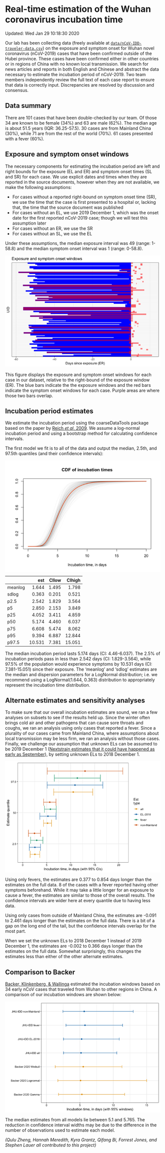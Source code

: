 Real-time estimation of the Wuhan coronavirus incubation time
=============================================================

Updated: Wed Jan 29 10:18:30 2020

Our lab has been collecting data (freely available at
[`data/nCoV-IDD-traveler-data.csv`](https://github.com/HopkinsIDD/ncov_incubation/blob/master/data/nCoV-IDD-traveler-data.csv))
on the exposure and symptom onset for Wuhan novel coronavirus
(nCoV-2019) cases that have been confirmed outside of the Hubei
province. These cases have been confirmed either in other countries or
in regions of China with no known local transmission. We search for news
articles and reports in both English and Chinese and abstract the data
necessary to estimate the incubation period of nCoV-2019. Two team
members independently review the full text of each case report to ensure
that data is correctly input. Discrepancies are resolved by discussion
and consensus.

Data summary
------------

There are 101 cases that have been double-checked by our team. Of those
34 are known to be female (34%) and 63 are male (62%). The median age is
about 51.5 years (IQR: 36.25-57.5). 30 cases are from Mainland China
(30%), while 71 are from the rest of the world (70%). 61 cases presented
with a fever (60%).

Exposure and symptom onset windows
----------------------------------

The necessary components for estimating the incubation period are left
and right bounds for the exposure (EL and ER) and symptom onset times
(SL and SR) for each case. We use explicit dates and times when they are
reported in the source documents, however when they are not available,
we make the following assumptions:

-   For cases without a reported right-bound on symptom onset time (SR),
    we use the time that the case is first presented to a hospital or,
    lacking that, the time that the source document was published
-   For cases without an EL, we use 2019 December 1, which was the onset
    date for the first reported nCoV-2019 case; though we will test this
    assumption later
-   For cases without an ER, we use the SR
-   For cases without an SL, we use the EL

Under these assumptions, the median exposure interval was 49 (range:
1-58.8) and the median symptom onset interval was 1 (range: 0-58.8).

<img src="README_files/figure-markdown_strict/data-summary-1.png" alt="This figure displays the exposure and symptom onset windows for each case in our dataset, relative to the right-bound of the exposure window (ER). The blue bars indicate the the exposure windows and the red bars indicate the symptom onset windows for each case. Purple areas are where those two bars overlap."  />
<p class="caption">
This figure displays the exposure and symptom onset windows for each
case in our dataset, relative to the right-bound of the exposure window
(ER). The blue bars indicate the the exposure windows and the red bars
indicate the symptom onset windows for each case. Purple areas are where
those two bars overlap.
</p>

Incubation period estimates
---------------------------

We estimate the incubation period using the coarseDataTools package
based on the paper by [Reich *et al*,
2009](https://onlinelibrary.wiley.com/doi/pdf/10.1002/sim.3659). We
assume a log-normal incubation period and using a bootstrap method for
calculating confidence intervals.

The first model we fit is to all of the data and output the median,
2.5th, and 97.5th quantiles (and their confidence intervals):

<img src="README_files/figure-markdown_strict/dic-plots-1.png" style="display: block; margin: auto;" />

<table>
<thead>
<tr class="header">
<th></th>
<th style="text-align: right;">est</th>
<th style="text-align: right;">CIlow</th>
<th style="text-align: right;">CIhigh</th>
</tr>
</thead>
<tbody>
<tr class="odd">
<td>meanlog</td>
<td style="text-align: right;">1.644</td>
<td style="text-align: right;">1.495</td>
<td style="text-align: right;">1.798</td>
</tr>
<tr class="even">
<td>sdlog</td>
<td style="text-align: right;">0.363</td>
<td style="text-align: right;">0.201</td>
<td style="text-align: right;">0.521</td>
</tr>
<tr class="odd">
<td>p2.5</td>
<td style="text-align: right;">2.542</td>
<td style="text-align: right;">1.829</td>
<td style="text-align: right;">3.564</td>
</tr>
<tr class="even">
<td>p5</td>
<td style="text-align: right;">2.850</td>
<td style="text-align: right;">2.153</td>
<td style="text-align: right;">3.849</td>
</tr>
<tr class="odd">
<td>p25</td>
<td style="text-align: right;">4.052</td>
<td style="text-align: right;">3.411</td>
<td style="text-align: right;">4.859</td>
</tr>
<tr class="even">
<td>p50</td>
<td style="text-align: right;">5.174</td>
<td style="text-align: right;">4.460</td>
<td style="text-align: right;">6.037</td>
</tr>
<tr class="odd">
<td>p75</td>
<td style="text-align: right;">6.608</td>
<td style="text-align: right;">5.474</td>
<td style="text-align: right;">8.062</td>
</tr>
<tr class="even">
<td>p95</td>
<td style="text-align: right;">9.394</td>
<td style="text-align: right;">6.887</td>
<td style="text-align: right;">12.844</td>
</tr>
<tr class="odd">
<td>p97.5</td>
<td style="text-align: right;">10.531</td>
<td style="text-align: right;">7.381</td>
<td style="text-align: right;">15.051</td>
</tr>
</tbody>
</table>

The median incubation period lasts 5.174 days (CI: 4.46-6.037). The 2.5%
of incubation periods pass in less than 2.542 days (CI: 1.829-3.564),
while 97.5% of the population would experience symptoms by 10.531 days
(CI: 7.381-15.051) since their exposure. The ‘meanlog’ and ‘sdlog’
estimates are the median and dispersion parameters for a LogNormal
distribution; i.e. we recommend using a LogNormal(1.644, 0.363)
distribution to appropriately represent the incubation time
distribution.

Alternate estimates and sensitivity analyses
--------------------------------------------

To make sure that our overall incubation estimates are sound, we ran a
few analyses on subsets to see if the results held up. Since the winter
often brings cold air and other pathogens that can cause sore throats
and coughs, we ran an analysis using only cases that reported a fever.
Since a plurality of our cases came from Mainland China, where
assumptions about local transmission may be less firm, we ran an
analysis without those cases. Finally, we challenge our assumption that
unknown ELs can be assumed to be 2019 December 1 ([Nextstrain estimates
that it could have happened as early as
September](https://nextstrain.org/ncov?dmax=2019-12-04&m=num_date)), by
setting unknown ELs to 2018 December 1.

<img src="README_files/figure-markdown_strict/all-est-plot-1.png" style="display: block; margin: auto;" />

Using only fevers, the estimates are 0.377 to 0.854 days longer than the
estimates on the full data. 8 of the cases with a fever reported having
other symptoms beforehand. While it may take a little longer for an
exposure to cause a fever, the estimates are similar to those of the
overall results. The confidence intervals are wider here at every
quantile due to having less data.

Using only cases from outside of Mainland China, the estimates are
-0.091 to 2.461 days longer than the estimates on the full data. There
is a bit of a gap on the long end of the tail, but the confidence
intervals overlap for the most part.

When we set the unknown ELs to 2018 December 1 instead of 2019 December
1, the estimates are -0.002 to 0.366 days longer than the estimates on
the full data. Somewhat surprisingly, this changes the estimates less
than either of the other alternate estimates.

Comparison to Backer
--------------------

[Backer, Klinkenberg, &
Wallinga](https://www.medrxiv.org/content/10.1101/2020.01.27.20018986v1.full.pdf+html)
estimated the incubation windows based on 34 early nCoV cases that
traveled from Wuhan to other regions in China. A comparison of our
incubation windows are shown below:

<img src="README_files/figure-markdown_strict/comparison-1.png" style="display: block; margin: auto;" />

The median estimates from all models lie between 5.1 and 5.765. The
reduction in confidence interval widths may be due to the difference in
the number of observations used to estimate each model.

*(Qulu Zheng, Hannah Meredith, Kyra Grantz, Qifang Bi, Forrest Jones,
and Stephen Lauer all contributed to this project)*
